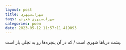 ```yaml
---
layout: post
title: سهراب‌سپهری
tags: سهراب‌سپهری شعر‌نو
categories: poem
date: 2023-05-12 11:57:11.419893
---
```


پشت دریاها شهری است / که در آن پنجره‌ها رو به تجلی باز است.